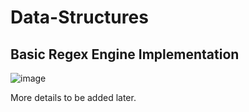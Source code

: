 # Data-Structures

## Basic Regex Engine Implementation

![image](https://user-images.githubusercontent.com/50417848/70333462-5a104280-1865-11ea-9103-24a2391210e8.png)

More details to be added later.
